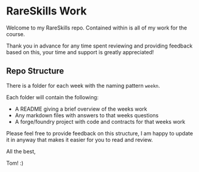 # RareSkills Work

Welcome to my RareSkills repo. Contained within is all of my work for the course.

Thank you in advance for any time spent reviewing and providing feedback based on this, your time and support is greatly appreciated!

## Repo Structure

There is a folder for each week with the naming pattern `weekn`.

Each folder will contain the following:
- A README giving a brief overview of the weeks work
- Any markdown files with answers to that weeks questions
- A forge/foundry project with code and contracts for that weeks work

Please feel free to provide feedback on this structure, I am happy to update it in anyway that makes it easier for you to read and review.

All the best,

Tom! :)
